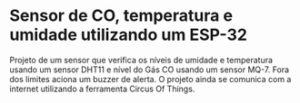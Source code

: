 # Sensor de CO, temperatura e umidade utilizando um ESP-32
Projeto de um sensor que verifica os níveis de umidade e temperatura usando um sensor DHT11
e nível do Gás CO usando um sensor MQ-7. Fora dos limites aciona um buzzer de alerta.
O projeto ainda se comunica com a internet utilizando a ferramenta Circus Of Things.
